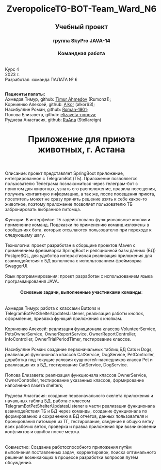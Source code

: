 <h1 align="center"> ZveropoliceTG-BOT-Team_Ward_N6 </h2>
<h2 align="center"> Учебный проект</h2>
<h3 align="center"> группа SkyPro JAVA-14</h3>
<h3 align="center"> Командная работа </h3>
<br /> Курс 4
<br /> 2023 г.
<br /> Разработал: команда ПАЛАТА № 6 

<br /> **Пациенты палаты:**
<br /> Ахмедов Тимур, github: [Timur Ahmedov](https://github.com/Rumonz1) (Rumonz1);
<br /> Корниенко Алексей, github: [Alkor](https://github.com/alkor63) (alkor63);
<br /> Насибуллин Роман, github: [Roman-1901](https://github.com/Roman-1901);
<br /> Попова Елизавета, github: [elizaveta-popova](https://github.com/elizaveta-popova);
<br /> Руднева Анастасия, github: [RuAna](https://github.com/Stellareign) (Stellareign)
<br />
<h1 align="center">Приложение для приюта животных, г. Астана</h1>
<br />
<br /> Описание: проект представляет SpringBoot приложение, интегрированное с TelegramBot (ТБ).
Приложение позволяется пользователю Телеграма познакомиться через телеграм-бот с приютом для животных, 
узнать его расположение, правила посещения, получить контактную информацию, а так же, после посещения приюта,
посетитель может не сразу принять решение взять к себе какое-то животное, поэтому приложение позволяет пользователю
ТБ забронировать выбранное питомца.
<br />
<br />Функции: В интерфейсе ТБ задействованы функциональные кнопки и применение команд. Подсказки по применению команд 
изложены в сообщениях бота, которые отсылаются пользователю при переходе к следующему шагу.
<br />
<br />Технологии: проект разработан в сборщике проектов Maven с применением фреймворка SpringBoot и реляционной
базы данных (БД) PostgreSQL, для удобства интерактивная реализация приложения для взаимодействия с БД выполнена с 
использованием фреймворка SwaggerUI.
<br />
<br />Язык программирования: проект разработан с использованием языка программирования JAVA.
<h4 align="center">Основные задачи, выполненные участниками команды:</h4>
<br /> Ахмедов Тимур: работа с классами Buttons и TelegramBotPetShelterUpdatesListener, реализация работы кнопок, 
оформление, привязка функций приложения к кнопкам.
<br />
<br /> Корниенко Алексей: реализация функционала классов VolunteerService, PetsOwnerService, OwnerReportService, 
OwnerReportController, InfoController, OwnerTrialPeriodTimer, тестирование классов.
<br />
<br /> Насибуллин Роман: создание первоначальных таблиц БД Cats и Dogs, реализация функционала классов CatService,
DogService, PetController, доработка под текущие условия сущностей-наследников класса Pet и реализация их в БД, 
тестирование CatService, DogService.
<br />
<br /> Попова Елизавета: реализация функционала классов OwnerService, OwnerController, тестирование указанных
классов, формирование наполнения пакета shelters;
<br />
<br /> Руднева Анастасия: создание первоначального скелета приложения и начальных таблиц БД, работа с классом 
TelegramBotPetShelterUpdatesListener в части реализации функционала взаимодействия ТБ и БД через команды,
создание функционала по формированию и сохранению в БД отчётов, данных пользователя и бронирования питомцев из ТГ, тестирование,
сведение в общую ветку всех рабочих веток, проверка и правка приложения при возникновении конфликтов и 
ошибок после мержа.
<br />
<br />
<br /> Совместно: Создание работоспособного приложения путём выполнения поставленных задач, корректировок, поиска 
оптимального решения возникающих в процессе разработки вопросов путём обсуждений.
